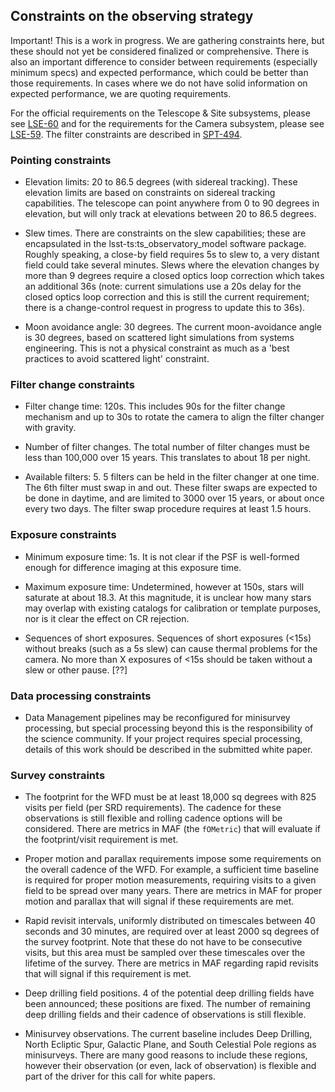 ## Constraints on the observing strategy ##

Important! This is a work in progress. We are gathering constraints here, but these should not yet be considered finalized or comprehensive.  There is also an important difference to consider between requirements (especially minimum specs) and expected performance, which could be better than those requirements. In cases where we do not have solid information on expected performance, we are quoting requirements.

For the official requirements on the Telescope & Site subsystems, please see [LSE-60](https://docushare.lsst.org/docushare/dsweb/Get/LSE-60) and for the requirements for the Camera subsystem, please see [LSE-59](https://docushare.lsst.org/docushare/dsweb/Get/LSE-59).  The filter constraints are described in [SPT-494](http://ls.st/SPT-494). 


### Pointing constraints ###

- Elevation limits: 20 to 86.5 degrees (with sidereal tracking).
These elevation limits are based on constraints on sidereal tracking capabilities. The telescope can point anywhere from 0 to 90 degrees in elevation, but will only track at elevations between 20 to 86.5 degrees.

- Slew times.
There are constraints on the slew capabilities; these are encapsulated in the lsst-ts:ts_observatory_model software package. Roughly speaking, a close-by field requires 5s to slew to, a very distant field could take several minutes. Slews where the elevation changes by more than 9 degrees require a closed optics loop correction which takes an additional 36s (note: current simulations use a 20s delay for the closed optics loop correction and this is still the current requirement; there is a change-control request in progress to update this to 36s).

- Moon avoidance angle: 30 degrees.
The current moon-avoidance angle is 30 degrees, based on scattered light simulations from systems engineering.
This is not a physical constraint as much as a 'best practices to avoid scattered light' constraint.

### Filter change constraints ###

- Filter change time: 120s.
This includes 90s for the filter change mechanism and up to 30s to rotate the camera to align the filter changer with gravity.

- Number of filter changes.
The total number of filter changes must be less than 100,000 over 15 years. This translates to about 18 per night.

- Available filters: 5.
5 filters can be held in the filter changer at one time. The 6th filter must swap in and out. These filter swaps are expected to be done in daytime, and are limited to 3000 over 15 years, or about once every two days. The filter swap procedure requires at least 1.5 hours.


### Exposure constraints ###

- Minimum exposure time: 1s. It is not clear if the PSF is well-formed enough for difference imaging at this exposure time.

- Maximum exposure time: Undetermined, however at 150s, stars will saturate at about 18.3. At this magnitude, it is unclear how many stars may overlap with existing catalogs for calibration or template purposes, nor is it clear the effect on CR rejection.

- Sequences of short exposures.
Sequences of short exposures (<15s) without breaks (such as a 5s slew) can cause thermal problems for the camera. No more than X exposures of <15s should be taken without a slew or other pause. [??]


### Data processing constraints ###

- Data Management pipelines may be reconfigured for minisurvey processing, but special processing beyond this is the responsibility of the science community. If your project requires special processing, details of this work should be described in the submitted white paper.


### Survey constraints ###

- The footprint for the WFD must be at least 18,000 sq degrees with 825 visits per field (per SRD requirements). The cadence for these observations is still flexible and rolling cadence options will be considered. There are metrics in MAF (the `fOMetric`) that will evaluate if the footprint/visit requirement is met.

- Proper motion and parallax requirements impose some requirements on the overall cadence of the WFD. For example, a sufficient time baseline is required for proper motion measurements, requiring visits to a given field to be spread over many years. There are metrics in MAF for proper motion and parallax that will signal if these requirements are met.

- Rapid revisit intervals, uniformly distributed on timescales between 40 seconds and 30 minutes, are required over at least 2000 sq degrees of the survey footprint. Note that these do not have to be consecutive visits, but this area must be sampled over these timescales over the lifetime of the survey. There are metrics in MAF regarding rapid revisits that will signal if this requirement is met.

- Deep drilling field positions.
4 of the potential deep drilling fields have been announced; these positions are fixed. The number of remaining deep drilling fields and their cadence of observations is still flexible.

- Minisurvey observations.
The current baseline includes Deep Drilling, North Ecliptic Spur, Galactic Plane, and South Celestial Pole regions as minisurveys. There are many good reasons to include these regions, however their observation (or even, lack of observation) is flexible and part of the driver for this call for white papers.
